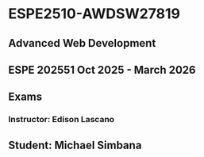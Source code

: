 # ESPE2510-AWDSW27819
## Advanced Web Development 
## ESPE 202551 Oct 2025 - March 2026
## Exams
### Instructor: Edison Lascano
## Student: Michael Simbana

